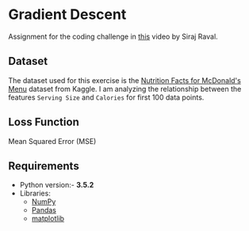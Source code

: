 # Gradient Descent

Assignment for the coding challenge in [this](https://www.youtube.com/watch?v=xRJCOz3AfYY) video by Siraj Raval.


## Dataset

The dataset used for this exercise is the [Nutrition Facts for McDonald's Menu](https://www.kaggle.com/mcdonalds/nutrition-facts)
dataset from Kaggle. I am analyzing the relationship between the features `Serving Size` and `Calories` for first 100 
data points.


## Loss Function

Mean Squared Error (MSE)


## Requirements

* Python version:- **3.5.2**
* Libraries:
    - [NumPy](http://www.numpy.org/)
    - [Pandas](http://pandas.pydata.org/)
    - [matplotlib](http://matplotlib.org/)
